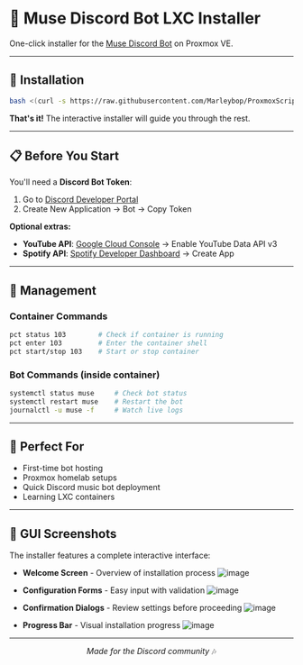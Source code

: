 # 🎵 Muse Discord Bot LXC Installer

One-click installer for the [Muse Discord Bot](https://github.com/museofficial/muse) on Proxmox VE.

---

## 🚀 Installation

```bash
bash <(curl -s https://raw.githubusercontent.com/Marleybop/ProxmoxScripts/main/muse.sh)
```

**That's it!** The interactive installer will guide you through the rest.

---

## 📋 Before You Start

You'll need a **Discord Bot Token**:

1. Go to [Discord Developer Portal](https://discord.com/developers/applications)
2. Create New Application → Bot → Copy Token

**Optional extras:**
- **YouTube API**: [Google Cloud Console](https://console.developers.google.com) → Enable YouTube Data API v3
- **Spotify API**: [Spotify Developer Dashboard](https://developer.spotify.com/dashboard) → Create App

---

## 🔧 Management

### Container Commands
```bash
pct status 103        # Check if container is running
pct enter 103         # Enter the container shell
pct start/stop 103    # Start or stop container
```

### Bot Commands (inside container)
```bash
systemctl status muse     # Check bot status
systemctl restart muse    # Restart the bot
journalctl -u muse -f     # Watch live logs
```

---

## 🎯 Perfect For

- First-time bot hosting
- Proxmox homelab setups  
- Quick Discord music bot deployment
- Learning LXC containers

---

## 📱 GUI Screenshots

The installer features a complete interactive interface:

- **Welcome Screen** - Overview of installation process
![image](https://github.com/user-attachments/assets/1f6c8319-eba1-4f9f-8df7-3abba8b2121d)

- **Configuration Forms** - Easy input with validation
![image](https://github.com/user-attachments/assets/79115459-a421-42cc-a832-3e64d2b70db1)

- **Confirmation Dialogs** - Review settings before proceeding
![image](https://github.com/user-attachments/assets/fb7436c0-1378-410c-bce6-23e66e38aab4)

- **Progress Bar** - Visual installation progress
![image](https://github.com/user-attachments/assets/03b4be11-36f7-4126-8343-88cbafdf121c)

---

<div align="center">

*Made for the Discord community* 🎶

</div>
